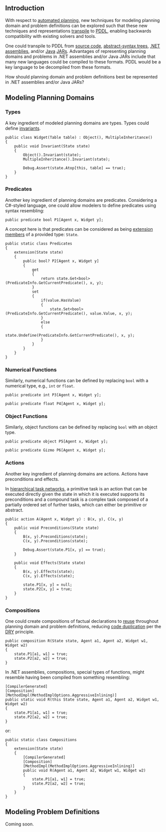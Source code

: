 ## Introduction

With respect to [automated planning](https://en.wikipedia.org/wiki/Automated_planning_and_scheduling), new techniques for modeling planning domain and problem definitions can be explored such that these new techniques and representations [transpile](https://en.wikipedia.org/wiki/Source-to-source_compiler) to [PDDL](https://en.wikipedia.org/wiki/PDDL), enabling backwards compatibility with existing solvers and tools.

One could transpile to PDDL from [source code](https://en.wikipedia.org/wiki/Source_code), [abstract-syntax trees](https://en.wikipedia.org/wiki/Abstract_syntax_tree), [.NET](https://en.wikipedia.org/wiki/.NET_Framework) [assemblies](https://en.wikipedia.org/wiki/Assembly_(CLI)), and/or [Java](https://en.wikipedia.org/wiki/Java_(programming_language)) [JARs](https://en.wikipedia.org/wiki/JAR_(file_format)). Advantages of representing planning domains and problems in .NET assemblies and/or Java JARs include that many new languages could be compiled to these formats. PDDL would be a key language to be decompiled from these formats.

How should planning domain and problem definitions best be represented in .NET assemblies and/or Java JARs?

## Modeling Planning Domains

### Types

A key ingredient of modeled planning domains are types. Types could define [invariants](https://en.wikipedia.org/wiki/Invariant_(mathematics)#Invariants_in_computer_science).

```
public class Widget(Table table) : Object(), MultipleInheritance()
{
    public void Invariant(State state)
    {
        Object().Invariant(state);
        MultipleInheritance().Invariant(state);

        Debug.Assert(state.Atop[this, table] == true);
    }
}
```

### Predicates

Another key ingredient of planning domains are predicates. Considering a C#-styled language, one could allow modelers to define predicates using syntax resembling:

```
public predicate bool P1[Agent x, Widget y];
```

A concept here is that predicates can be considered as being [extension members](https://devblogs.microsoft.com/dotnet/csharp-exploring-extension-members/) of a provided type: `State`.

```
public static class Predicates
{
    extension(State state)
    {
        public bool? P2[Agent x, Widget y]
        {
            get
            {
                return state.Get<bool>(PredicateInfo.GetCurrentPredicate(), x, y);
            }
            set
            {
                if(value.HasValue)
                {
                    state.Set<bool>(PredicateInfo.GetCurrentPredicate(), value.Value, x, y);
                }
                else
                {
                    state.Undefine(PredicateInfo.GetCurrentPredicate(), x, y);
                }
            }
        }
    }
}
```

### Numerical Functions

Similarly, numerical functions can be defined by replacing `bool` with a numerical type, e.g., `int` or `float`.

```
public predicate int P3[Agent x, Widget y];
```
```
public predicate float P4[Agent x, Widget y];
```

### Object Functions

Similarly, object functions can be defined by replacing `bool` with an object type.

```
public predicate object P5[Agent x, Widget y];
```
```
public predicate Gizmo P6[Agent x, Widget y];
```

### Actions

Another key ingredient of planning domains are actions. Actions have preconditions and effects.

In [hierarchical task networks](https://en.wikipedia.org/wiki/Hierarchical_task_network), a primitive task is an action that can be executed directly given the state in which it is executed supports its preconditions and a compound task is a complex task composed of a partially ordered set of further tasks, which can either be primitive or abstract.

```
public action A(Agent x, Widget y) : B(x, y), C(x, y)
{
    public void Preconditions(State state)
    {
        B(x, y).Preconditions(state);
        C(x, y).Preconditions(state);

        Debug.Assert(state.P1[x, y] == true);
    }

    public void Effects(State state)
    {
        B(x, y).Effects(state);
        C(x, y).Effects(state);

        state.P1[x, y] = null;
        state.P2[x, y] = true;
    }
}
```

### Compositions

One could create compositions of factual declarations to [reuse](https://en.wikipedia.org/wiki/Code_reuse) throughout planning domain and problem definitions, reducing [code duplication](https://en.wikipedia.org/wiki/Duplicate_code) per the [DRY](https://en.wikipedia.org/wiki/Don%27t_repeat_yourself) principle.

```
public composition R(State state, Agent a1, Agent a2, Widget w1, Widget w2)
{
    state.P1[a1, w1] = true;
    state.P2[a2, w2] = true;
}
```

In .NET assemblies, compositions, special types of functions, might resemble having been compiled from something resembling:

```
[CompilerGenerated]
[Composition]
[MethodImpl(MethodImplOptions.AggressiveInlining)]
public static void R(this State state, Agent a1, Agent a2, Widget w1, Widget w2)
{
    state.P1[a1, w1] = true;
    state.P2[a2, w2] = true;
}
```
or:
```
public static class Compositions
{
    extension(State state)
    {
        [CompilerGenerated]
        [Composition]
        [MethodImpl(MethodImplOptions.AggressiveInlining)]
        public void R(Agent a1, Agent a2, Widget w1, Widget w2)
        {
            state.P1[a1, w1] = true;
            state.P2[a2, w2] = true;
        }
    }
}
```

## Modeling Problem Definitions

Coming soon.
